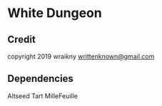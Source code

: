 # White Dungeon
## Credit
copyright 2019 wraikny
writtenknown@gmail.com


## Dependencies
Altseed
Tart
MilleFeuille